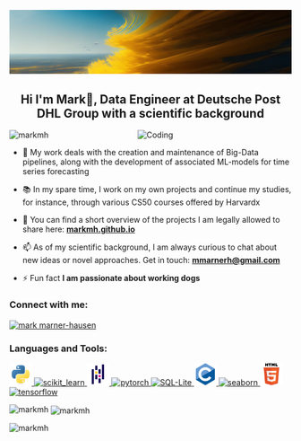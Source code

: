 
![](https://github.com/MarkMH/images_profile/blob/3aca24f3b5b2a1bdf4f4b4b902416f8b28cfe2c3/Fotor_AI(21).jpg)
<h2 align="center">Hi I'm Mark👋, Data Engineer at Deutsche Post DHL Group with a scientific background
</h2>
<img align="right" alt="Coding" width="275" src="[https://github.com/MarkMH/images_profile/blob/c3387bb665556ae9bf90b0b8dca6ff0530dd13c2/fotor-ai-2023050874114.jpg](https://github.com/MarkMH/images_profile/blob/acbb6892641fa53064ecadf7a89c71bd622696eb/DALL%C2%B7E%202023-07-22%2012.48.56%20-%20Paint%20a%20picture%20of%20a%20futuristic%20desk%20of%20a%20software%20developer.%20On%20the%20desk%20is%20a%20bright%20yellow%20mug%20of%20steaming%20coffee%20.png)">






<p align="left"> <img src="https://komarev.com/ghpvc/?username=markmh&label=Profile%20views&color=0e75b6&style=flat" alt="markmh" /> </p>

- 🌳 My work deals with the creation and maintenance of Big-Data pipelines, along with the development of associated ML-models for time series forecasting 

- 📚 In my spare time, I work on my own projects and continue my studies, for instance, through various CS50 courses offered by Harvardx

- 🌌 You can find a short overview of the projects I am legally allowed to share here: **<a href="https://markmh.github.io/">markmh.github.io</a>**

- 📫 As of my scientific background, I am always curious to chat about new ideas or novel approaches. Get in touch: **mmarnerh@gmail.com**

- ⚡ Fun fact **I am passionate about working dogs**

<h3 align="left">Connect with me:</h3>
<p align="left">
<a href="https://www.linkedin.com/in/mark-marner-hausen-854a3a117/" target="blank"><img align="center" src="https://raw.githubusercontent.com/rahuldkjain/github-profile-readme-generator/master/src/images/icons/Social/linked-in-alt.svg" alt="mark marner-hausen" height="30" width="40" /></a>
</p>

<h3 align="left">Languages and Tools:</h3>
<p align="left"> 
 
<a href="https://www.python.org" target="_blank" rel="noreferrer"> <img src="https://raw.githubusercontent.com/devicons/devicon/master/icons/python/python-original.svg" alt="python" width="40" height="40"/> </a><a href="https://scikit-learn.org/" target="_blank" rel="noreferrer"> <img src="https://upload.wikimedia.org/wikipedia/commons/0/05/Scikit_learn_logo_small.svg" alt="scikit_learn" width="40" height="40"/> </a><a href="https://pandas.pydata.org/" target="_blank" rel="noreferrer"> <img src="https://raw.githubusercontent.com/devicons/devicon/2ae2a900d2f041da66e950e4d48052658d850630/icons/pandas/pandas-original.svg" alt="pandas" width="40" height="40"/> </a><a href="https://pytorch.org/" target="_blank" rel="noreferrer"> <img src="https://www.vectorlogo.zone/logos/pytorch/pytorch-icon.svg" alt="pytorch" width="40" height="40"/> </a> <a href="[https://www.mathworks.com](https://upload.wikimedia.org/wikipedia/commons/2/21/Matlab_Logo.png](https://user-images.githubusercontent.com/40461634/114240226-2f506580-9955-11eb-849b-e2a25117d681.png)" target="_blank" rel="noreferrer"> <img src="https://img.shields.io/badge/SQLite-07405E?style=for-the-badge&logo=sqlite&logoColor=white" alt="SQL-Lite" width="80" height="40"/> </a><a href="https://www.cprogramming.com/" target="_blank" rel="noreferrer"> <img src="https://raw.githubusercontent.com/devicons/devicon/master/icons/c/c-original.svg" alt="c" width="40" height="40"/> </a> <a href="https://seaborn.pydata.org/" target="_blank" rel="noreferrer"> <img src="https://seaborn.pydata.org/_images/logo-mark-lightbg.svg" alt="seaborn" width="40" height="40"/> </a><a href="https://www.w3.org/html/" target="_blank" rel="noreferrer"> <img src="https://raw.githubusercontent.com/devicons/devicon/master/icons/html5/html5-original-wordmark.svg" alt="html5" width="40" height="40"/> </a> <a href="https://www.tensorflow.org" target="_blank" rel="noreferrer"> <img src="https://www.vectorlogo.zone/logos/tensorflow/tensorflow-icon.svg" alt="tensorflow" width="40" height="40"/> </a>  </p> 

<p><img align="left" src="https://github-readme-stats.vercel.app/api/top-langs?username=markmh&show_icons=true&locale=en&layout=compact" alt="markmh" /></p>

<p>&nbsp;<img align="center" src="https://github-readme-stats.vercel.app/api?username=markmh&show_icons=true&locale=en" alt="markmh" /></p>

<p> <img src="https://github-readme-streak-stats.herokuapp.com?user=markmh" alt="markmh" /></p>
